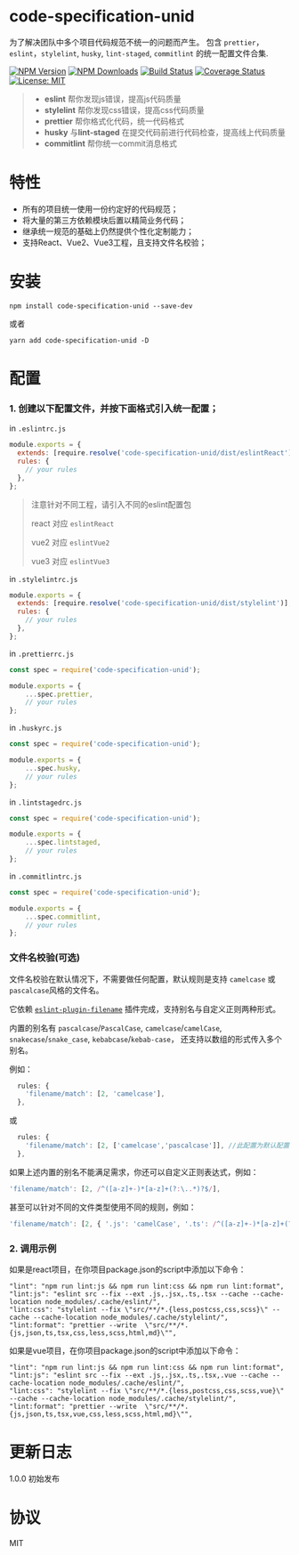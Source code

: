 # code-specification-unid

为了解决团队中多个项目代码规范不统一的问题而产生。 包含 `prettier`，`eslint`，`stylelint`, `husky`, `lint-staged`, `commitlint` 的统一配置文件合集.

[![NPM Version][npm-image]][npm-url]
[![NPM Downloads][downloads-image]][downloads-url]
[![Build Status][travis-image]][travis-url]
[![Coverage Status][coverage-image]][coverage-url]
[![License: MIT][license-image]][license-url]

> * **eslint** 帮你发现js错误，提高js代码质量
> * **stylelint** 帮你发现css错误，提高css代码质量
> * **prettier** 帮你格式化代码，统一代码格式
> * **husky** 与**lint-staged** 在提交代码前进行代码检查，提高线上代码质量
> * **commitlint** 帮你统一commit消息格式

# 特性

* 所有的项目统一使用一份约定好的代码规范；
* 将大量的第三方依赖模块后置以精简业务代码；
* 继承统一规范的基础上仍然提供个性化定制能力；
* 支持React、Vue2、Vue3工程，且支持文件名校验；

# 安装

```
npm install code-specification-unid --save-dev
```
或者
```
yarn add code-specification-unid -D
```

# 配置

### 1. 创建以下配置文件，并按下面格式引入统一配置；

in `.eslintrc.js`

```js
module.exports = {
  extends: [require.resolve('code-specification-unid/dist/eslintReact')],
  rules: {
    // your rules
  },
};
```

> 注意针对不同工程，请引入不同的eslint配置包
>
> react 对应 `eslintReact`
>
> vue2  对应 `eslintVue2`
>
> vue3  对应 `eslintVue3`

in `.stylelintrc.js`

```js
module.exports = {
  extends: [require.resolve('code-specification-unid/dist/stylelint')],
  rules: {
    // your rules
  },
};
```

in `.prettierrc.js`

```js
const spec = require('code-specification-unid');

module.exports = {
    ...spec.prettier,
    // your rules
};
```

in `.huskyrc.js`

```js
const spec = require('code-specification-unid');

module.exports = {
    ...spec.husky,
    // your rules
};
```

in `.lintstagedrc.js`

```js
const spec = require('code-specification-unid');

module.exports = {
    ...spec.lintstaged,
    // your rules
};
```

in `.commitlintrc.js`

```js
const spec = require('code-specification-unid');

module.exports = {
    ...spec.commitlint,
    // your rules
};
```

### 文件名校验(可选)

文件名校验在默认情况下，不需要做任何配置，默认规则是支持 `camelcase` 或 `pascalcase`风格的文件名。

它依赖 [`eslint-plugin-filename`](https://github.com/benyasin/code-specification-unid) 插件完成，支持别名与自定义正则两种形式。

内置的别名有 `pascalcase`/`PascalCase`, `camelcase`/`camelCase`, `snakecase`/`snake_case`, `kebabcase`/`kebab-case`，
还支持以数组的形式传入多个别名。

例如：

```js
  rules: {
    'filename/match': [2, 'camelcase'],
  },
```

或

```js
  rules: {
    'filename/match': [2, ['camelcase','pascalcase']], //此配置为默认配置
  },
```
如果上述内置的别名不能满足需求，你还可以自定义正则表达式，例如：

```js
'filename/match': [2, /^([a-z]+-)*[a-z]+(?:\..*)?$/],
```

甚至可以针对不同的文件类型使用不同的规则，例如：

```js
'filename/match': [2, { '.js': 'camelCase', '.ts': /^([a-z]+-)*[a-z]+(?:\..*)?$/ }],
```

### 2. 调用示例

如果是react项目，在你项目package.json的script中添加以下命令：
```
"lint": "npm run lint:js && npm run lint:css && npm run lint:format",
"lint:js": "eslint src --fix --ext .js,.jsx,.ts,.tsx --cache --cache-location node_modules/.cache/eslint/",
"lint:css": "stylelint --fix \"src/**/*.{less,postcss,css,scss}\" --cache --cache-location node_modules/.cache/stylelint/",
"lint:format": "prettier --write  \"src/**/*.{js,json,ts,tsx,css,less,scss,html,md}\"",
```

如果是vue项目，在你项目package.json的script中添加以下命令：
```
"lint": "npm run lint:js && npm run lint:css && npm run lint:format",
"lint:js": "eslint src --fix --ext .js,.jsx,.ts,.tsx,.vue --cache --cache-location node_modules/.cache/eslint/",
"lint:css": "stylelint --fix \"src/**/*.{less,postcss,css,scss,vue}\" --cache --cache-location node_modules/.cache/stylelint/",
"lint:format": "prettier --write  \"src/**/*.{js,json,ts,tsx,vue,css,less,scss,html,md}\"",
```

# 更新日志

1.0.0 初始发布

# 协议

MIT


[npm-image]: https://img.shields.io/npm/v/code-specification-unid.svg?style=flat-square
[npm-url]: https://npmjs.org/package/code-specification-unid
[downloads-image]: https://img.shields.io/npm/dm/code-specification-unid.svg?style=flat-square
[downloads-url]: https://npmjs.org/package/code-specification-unid
[travis-image]: https://img.shields.io/travis/dolsem/code-specification-unid.svg?style=flat-square
[travis-url]: https://travis-ci.org/dolsem/code-specification-unid
[coverage-image]: https://img.shields.io/coveralls/dolsem/code-specification-unid.svg?style=flat-square
[coverage-url]: https://coveralls.io/github/dolsem/code-specification-unid?branch=master
[license-image]: https://img.shields.io/badge/License-MIT-blue.svg?style=flat-square
[license-url]: https://opensource.org/licenses/MIT